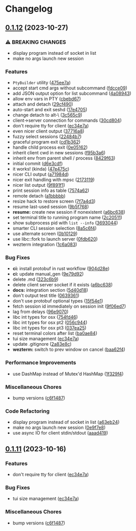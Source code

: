 # Changelog

## [0.1.12](https://github.com/willothy/sesh/compare/v0.1.11...v0.1.12) (2023-10-27)


### ⚠ BREAKING CHANGES

* display program instead of socket in list
* make no args launch new session

### Features

* `PtyBuilder` utility ([475ee7a](https://github.com/willothy/sesh/commit/475ee7a74c954730a47c269a7e1501f627acf3bb))
* accept start cmd args without subcommand ([fdcce09](https://github.com/willothy/sesh/commit/fdcce09f1db7ae763bc4e6b0cd6de4c8ee4ebba5))
* add JSON output option for list subcommand ([4a08943](https://github.com/willothy/sesh/commit/4a0894309308700887e459d6745d635b274a090b))
* allow env vars in PTY ([cbebd67](https://github.com/willothy/sesh/commit/cbebd677808197cce1b778ae9ff6cd6c9a5252b6))
* attach and detach ([29cf490](https://github.com/willothy/sesh/commit/29cf49015531eda7120313905a8645ec35c2f372))
* auto-start and exit seshd ([17e4705](https://github.com/willothy/sesh/commit/17e47051fa788b04f64da513580526b150289fa9))
* change detach to alt-\ ([3c565c9](https://github.com/willothy/sesh/commit/3c565c9fb95a43cc6b4a6a96a6175ba5fb5242c9))
* client-&gt;server connection for commands ([30cd804](https://github.com/willothy/sesh/commit/30cd8040a5a263901b294355d222911e92f69e52))
* don't require tty for client ([ec34e7a](https://github.com/willothy/sesh/commit/ec34e7a5fb47ac17301b2ea16e338fe2256b19ad))
* even nicer client output ([37716a8](https://github.com/willothy/sesh/commit/37716a85de9bc6fd7a9b564eda37b5e03bcb6911))
* fuzzy select sessions ([22484b7](https://github.com/willothy/sesh/commit/22484b7baf10ae6fe3978870f4364d525f152584))
* graceful program exit ([cd1b362](https://github.com/willothy/sesh/commit/cd1b36280e5105db68669e7a6132106db9cedbc8))
* handle child process exit ([0e05162](https://github.com/willothy/sesh/commit/0e051624ac9348fe22ab7c8ebe007f590ce0d745))
* inherit client cwd in new sessions ([f95b3a6](https://github.com/willothy/sesh/commit/f95b3a699f04d28d78f7af8af09f0e280a545660))
* inherit env from parent shell / process ([8429f63](https://github.com/willothy/sesh/commit/8429f6305c2145798902378bcb406314393d98cf))
* initial commit ([d6e3cdf](https://github.com/willothy/sesh/commit/d6e3cdf9d96eb29f1e6b94f824223387b831df4e))
* it works! (kinda) ([47e475c](https://github.com/willothy/sesh/commit/47e475c3d04a478d9937355358d889be7429e0f6))
* nicer CLI output ([a71984d](https://github.com/willothy/sesh/commit/a71984d7294db1c5ce6d3d8e3230e0d1b89f2b21))
* nicer exit handling with mpsc ([2173119](https://github.com/willothy/sesh/commit/2173119ce790ceb027ceef845af48a5a8e84e1e8))
* nicer list output ([9f891f1](https://github.com/willothy/sesh/commit/9f891f15364e5c949897c8d729df05351817aa6e))
* print session info as table ([7574a62](https://github.com/willothy/sesh/commit/7574a62a4cc0390df588cea4a2ed74177839390b))
* remote detach ([a1bbbbb](https://github.com/willothy/sesh/commit/a1bbbbb525c427a8527eb593c94c9cf67a7d8d4e))
* resize hack to restore screen ([7f7a4d3](https://github.com/willothy/sesh/commit/7f7a4d3260472f8748228bc83a53fbb5827de7ef))
* resume last-used session ([9b5f768](https://github.com/willothy/sesh/commit/9b5f768175e586dee1257a21a6704f3393c9f54b))
* **resume:** create new session if nonexistent ([a6bc638](https://github.com/willothy/sesh/commit/a6bc638ed1d96962a514f0cf2614ca0dfc2bc9dd))
* set terminal title to running program name ([2c20511](https://github.com/willothy/sesh/commit/2c2051148ac9a1b2d5341317df57c59cb37d1a00))
* show subprocess pid with `list --info` ([3693044](https://github.com/willothy/sesh/commit/36930442060460b246ea8a03d438ff66837828ac))
* smarter CLI session selection ([8a5c6f4](https://github.com/willothy/sesh/commit/8a5c6f4e2667d2c80b06b8996ff0b3537adfa9da))
* use alternate screen ([0b10129](https://github.com/willothy/sesh/commit/0b101290ddb773682f971d594920739abc7806da))
* use libc::fork to launch server ([0fdb620](https://github.com/willothy/sesh/commit/0fdb6206cf6a36701499472252d62ca4c0f52d95))
* wezterm integration ([1c6a083](https://github.com/willothy/sesh/commit/1c6a083386149294f01ed9f366d080d37174a5b2))


### Bug Fixes

* **ci:** install protobuf in rust workflow ([904d28e](https://github.com/willothy/sesh/commit/904d28efd8c4cc95d9a63212fb6f23d0f8ad3016))
* **ci:** update manual_gen ([9e79d92](https://github.com/willothy/sesh/commit/9e79d924fa79e8f3a882cee73182d00f80e8e8cf))
* delete .md ([323c6b9](https://github.com/willothy/sesh/commit/323c6b955ef2b8c4e4b7f01bfa65e1a45336b0e2))
* delete client server socket if it exists ([a6bc638](https://github.com/willothy/sesh/commit/a6bc638ed1d96962a514f0cf2614ca0dfc2bc9dd))
* **docs:** integration section ([5d40d18](https://github.com/willothy/sesh/commit/5d40d1890903edea04617ff8335d562bde5f6674))
* don't output test title ([0639361](https://github.com/willothy/sesh/commit/0639361f8d1d89da7f04551b1929c2d13af8eafa))
* don't use protobuf optional types ([15f54e1](https://github.com/willothy/sesh/commit/15f54e1af94c39fa84878539f74bf269a26a115b))
* fetch session id immediately on session init ([9f06ed7](https://github.com/willothy/sesh/commit/9f06ed7e29d7f59382ad93d7c7d2fa43c7480e29))
* lag from delays ([96e9070](https://github.com/willothy/sesh/commit/96e907003fc0fb984ff9f19c85b128ed7db3eec3))
* libc int types for osx ([754fd46](https://github.com/willothy/sesh/commit/754fd4608e491e045a485fba0722948a6bfd92a5))
* libc int types for osx pt2 ([056c944](https://github.com/willothy/sesh/commit/056c944168d724d69e2cddb4634007c86f7c1a3e))
* libc int types for osx pt3 ([037ea25](https://github.com/willothy/sesh/commit/037ea25dadc770a5ad7fd1532b4c20b85e13d948))
* reset terminal colors after list ([ba0ae84](https://github.com/willothy/sesh/commit/ba0ae84f0ad2d90ba0aa2c17f80be761b49a901a))
* tui size management ([ec34e7a](https://github.com/willothy/sesh/commit/ec34e7a5fb47ac17301b2ea16e338fe2256b19ad))
* update .gitignore ([2a83e8c](https://github.com/willothy/sesh/commit/2a83e8c66cb40a4216c514f02b7a6fde9592f9b2))
* **wezterm:** switch to prev window on cancel ([baa62f4](https://github.com/willothy/sesh/commit/baa62f43673cf40e8ab20d91c38bed90a0ce16d1))


### Performance Improvements

* use DashMap instead of Mutex'd HashMap ([1f329f4](https://github.com/willothy/sesh/commit/1f329f42cc8edb6227ec315a492a449f678f6d83))


### Miscellaneous Chores

* bump versions ([c6f1487](https://github.com/willothy/sesh/commit/c6f1487b47374cb419c041bcec23c112ded70da1))


### Code Refactoring

* display program instead of socket in list ([a63eb24](https://github.com/willothy/sesh/commit/a63eb240f096e23991bbde0d5ff7d389c0988c60))
* make no args launch new session ([0e9f7e8](https://github.com/willothy/sesh/commit/0e9f7e8c57ae4c732481d157cac0b5d448d888ff))
* use async IO for client stdin/stdout ([aaad419](https://github.com/willothy/sesh/commit/aaad419a57ba5fcbb90d8100236375d6709f9656))

## [0.1.11](https://github.com/willothy/sesh/compare/v0.1.10...v0.1.11) (2023-10-16)


### Features

* don't require tty for client ([ec34e7a](https://github.com/willothy/sesh/commit/ec34e7a5fb47ac17301b2ea16e338fe2256b19ad))


### Bug Fixes

* tui size management ([ec34e7a](https://github.com/willothy/sesh/commit/ec34e7a5fb47ac17301b2ea16e338fe2256b19ad))


### Miscellaneous Chores

* bump versions ([c6f1487](https://github.com/willothy/sesh/commit/c6f1487b47374cb419c041bcec23c112ded70da1))
